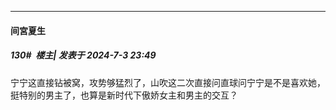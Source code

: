 ﻿
*****

####  间宮夏生  
##### 130#         楼主| 发表于 2024-7-3 23:49

宁宁这直接钻被窝，攻势够猛烈了，山吹这二次直接问直球问宁宁是不是喜欢她，挺特别的男主了，也算是新时代下傲娇女主和男主的交互？

